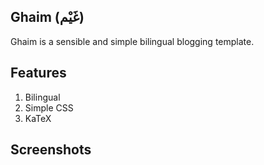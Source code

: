 ## Ghaim (غَيْم)

Ghaim is a sensible and simple bilingual blogging template.

## Features

1. Bilingual
2. Simple CSS
3. KaTeX

## Screenshots

